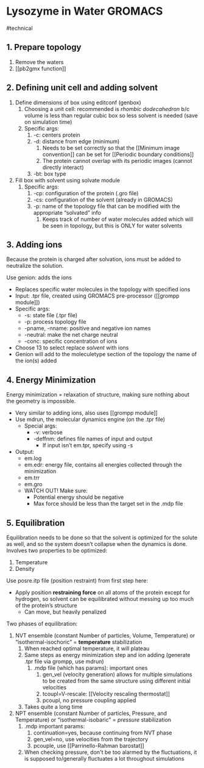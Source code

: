 # Lysozyme in Water GROMACS
#technical 

## 1. Prepare topology

1. Remove the waters
2. [[pb2gmx function]]

## 2. Defining unit cell and adding solvent

1. Define dimensions of box using editconf (genbox)
	1. Choosing a unit cell: recommended is *rhombic dodecahedron* b/c volume is less than regular cubic box so less solvent is needed (save on simulation time)
	2. Specific args:
		1. -c: centers protein
		2. -d: distance from edge (minimum)
			1. Needs to be set correctly so that the [[Minimum image convention]] can be set for [[Periodic boundary conditions]]
			2. The protein cannot overlap with its periodic images (cannot directly interact)
		3. -bt: box type
2. Fill box with solvent using solvate module
	1. Specific args:
		1. -cp: configuration of the protein (.gro file)
		2. -cs: configuration of the solvent (already in GROMACS)
		3. -p: name of the topology file that can be modified with the appropriate “solvated” info
			1. Keeps track of number of water molecules added which will be seen in topology, but this is ONLY for water solvents

## 3. Adding ions

Because the protein is charged after solvation, ions must be added to neutralize the solution.

Use genion: adds the ions
- Replaces specific water molecules in the topology with specified ions
- Input: .tpr file, created using GROMACS pre-processor ([[grompp module]])
- Specific args:
	- -s: state file (.tpr file)
	- -p: process topology file
	- -pname, -nname: positive and negative ion names
	- -neutral: make the net charge neutral
	- -conc: specific concentration of ions
- Choose 13 to select replace *solvent* with ions
- Genion will add to the moleculetype section of the topology the name of the ion(s) added

## 4. Energy Minimization

Energy minimization = relaxation of structure, making sure nothing about the geometry is impossible.

- Very similar to adding ions, also uses [[grompp module]]
- Use mdrun, the molecular dynamics engine (on the .tpr file)
	- Special args:
		- -v: verbose
		- -deffnm: defines file names of input and output
			- If input isn’t em.tpr, specify using -s
- Output:
	- em.log
	- em.edr: energy file, contains all energies collected through the minimization
	- em.trr
	- em.gro
	- WATCH OUT! Make sure:
		- Potential energy should be negative
		- Max force should be less than the target set in the .mdp file

## 5. Equilibration

Equilibration needs to be done so that the solvent is optimized for the solute as well, and so the system doesn’t collapse when the dynamics is done. Involves two properties to be optimized:
1. Temperature
2. Density

Use posre.itp file (position restraint) from first step here:
- Apply position **restraining force** on all atoms of the protein except for hydrogen, so solvent can be equilibrated without messing up too much of the protein’s structure
	- Can move, but heavily penalized

Two phases of equilibration:
1. NVT ensemble (constant Number of particles, Volume, Temperature) or “isothermal-isochoric” = **temperature** stabilization
	1. When reached optimal temperature, it will plateau
	2. Same steps as energy minimization step and ion adding (generate .tpr file via grompp, use mdrun)
		1. .mdp file (which has params): important ones
			1. gen_vel (velocity generation) allows for multiple simulations to be created from the same structure using different initial velocities
			2. tcoupl=V-rescale: [[Velocity rescaling thermostat]]
			3. pcoupl, no pressure coupling applied
	3. Takes quite a long time
2. NPT ensemble (constant Number of particles, Pressure, and Temperature) or “isothermal-isobaric” = *pressure* stabilization
	1. .mdp important params:
		1. continuation=yes, because continuing from NVT phase
		2. gen_vel=no, use velocities from the trajectory
		3. pcouple, use [[Parrinello-Rahman barostat]]
	2. When checking pressure, don't be too alarmed by the fluctuations, it is supposed to/generally fluctuates a lot throughout simulations